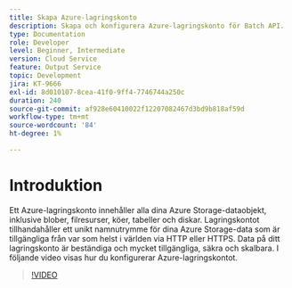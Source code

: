 ```yaml
---
title: Skapa Azure-lagringskonto
description: Skapa och konfigurera Azure-lagringskonto för Batch API.
type: Documentation
role: Developer
level: Beginner, Intermediate
version: Cloud Service
feature: Output Service
topic: Development
jira: KT-9666
exl-id: 8d010107-8cea-41f0-9ff4-7746744a250c
duration: 240
source-git-commit: af928e60410022f12207082467d3bd9b818af59d
workflow-type: tm+mt
source-wordcount: '84'
ht-degree: 1%

---
```


# Introduktion

Ett Azure-lagringskonto innehåller alla dina Azure Storage-dataobjekt, inklusive blober, filresurser, köer, tabeller och diskar. Lagringskontot tillhandahåller ett unikt namnutrymme för dina Azure Storage-data som är tillgängliga från var som helst i världen via HTTP eller HTTPS. Data på ditt lagringskonto är beständiga och mycket tillgängliga, säkra och skalbara.
I följande video visas hur du konfigurerar Azure-lagringskontot.

>[!VIDEO](https://video.tv.adobe.com/v/340127?quality=12&learn=on)
